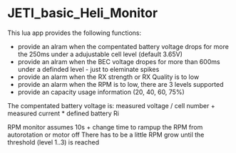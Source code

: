 # JETI_basic_Heli_Monitor

This lua app provides the following functions:

- provide an alram when the compentated battery voltage drops for more the 250ms under a adujustable cell level (default 3.65V)
- provide an alram when the BEC voltage dropes for more than 600ms under a definded level -  just to eleminate spikes
- provide an alarm when the RX strength or RX Quality is to low
- provide an alarm when the RPM is to low, there are 3 levels supported
- provide an capacity usage information (20, 40, 60, 75%)

The compentated battery voltage is: measured voltage / cell number + measured current * defined battery Ri

RPM monitor assumes 10s + change time to rampup the RPM from autorotation or motor off
There has to be a little RPM grow until the threshold (level 1..3) is reached


